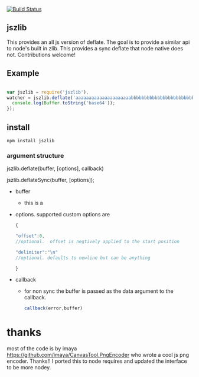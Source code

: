 [![Build Status](https://secure.travis-ci.org/soldair/node-jszlib.png)](http://travis-ci.org/soldair/node-jszlib)

## jszlib

This provides an all js version of deflate. The goal is to provide a similar api to node's built in zlib. This provides a sync deflate that node native does not. Contributions welcome! 

## Example

```js

var jszlib = require('jszlib'),
watcher = jszlib.deflate('aaaaaaaaaaaaaaaaaaaaabbbbbbbbbbbbbbbbbbbbbbbbbbbb',function(error,buffer){
  console.log(Buffer.toString('base64'));
});

```

## install

	npm install jszlib

### argument structure

jszlib.deflate(buffer, [options], callback)

jszlib.deflateSync(buffer, [options]);

- buffer
  - this is a 

- options. supported custom options are

	```js
	{

	"offset":0,
	//optional.  offset is negtively applied to the start position

	"delimiter":"\n"
	//optional. defaults to newline but can be anything

	}

	```

- callback
  - for non sync the buffer is passed as the data argument to the callback.

	```js
	callback(error,buffer)
	```
# thanks

most of the code is by imaya https://github.com/imaya/CanvasTool.PngEncoder who wrote a cool js png encoder. Thanks!! 
I ported this to node requires and updated the interface to be more nodey.

